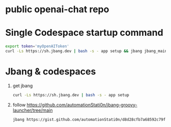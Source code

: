 # public openai-chat repo

# Single Codespace startup command
```bash
export token='myOpenAIToken'
curl -Ls https://sh.jbang.dev | bash -s - app setup && jbang jbang_main_v2_JAVA11.java openai-chat-yaml.groovy $token
```

# Jbang & codespaces
1. get jbang  
   ```bash
   curl -Ls https://sh.jbang.dev | bash -s - app setup
   ```
2. follow https://github.com/automationStati0n/jbang-groovy-launcher/tree/main  
   ```bash
   jbang https://gist.github.com/automationStati0n/d8d28cfb7a68592c79fd052419597e04 openai-chat-yaml.groovy $token
   ```

